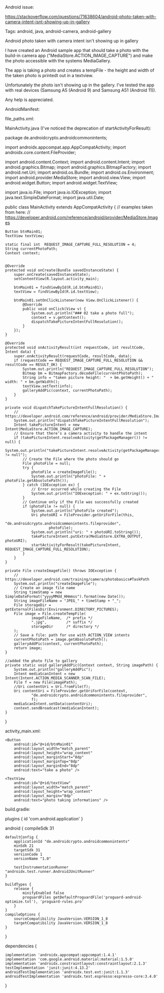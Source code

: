 Android issue:

https://stackoverflow.com/questions/71638604/android-photo-taken-with-camera-intent-isnt-showing-up-in-gallery

Tags: android, java, android-camera, android-gallery

Android photo taken with camera intent isn't showing up in gallery

I have created an Android sample app that should take a photo with the
build-in camera app ("MediaStore.ACTION_IMAGE_CAPTURE") and make
the photo accessible with the systems MediaGallery.

The app is taking a photo and creates a tempFile - the height and width 
of the taken photo is printedt out in a textview.

Unfortunately the photo isn't showing up in the gallery. I've tested the app 
with real devices (Samsung A5 (Android 9) and Samsung A51 (Android 11)).

Any help is appreciated.

AndroidManifest:

<?xml version="1.0" encoding="utf-8"?>
<manifest xmlns:android="http://schemas.android.com/apk/res/android"
package="de.androidcrypto.androidcommonintents">
<uses-feature android:name="android.hardware.camera"
android:required="true" />
<uses-permission android:name="android.permission.WRITE_EXTERNAL_STORAGE"/>
<application
android:requestLegacyExternalStorage="true"
android:allowBackup="true"
android:icon="@mipmap/ic_launcher"
android:label="@string/app_name"
android:roundIcon="@mipmap/ic_launcher_round"
android:supportsRtl="true"
android:theme="@style/Theme.AndroidCommonIntents">
<activity
android:name=".MainActivity"
android:exported="true">
<intent-filter>
<action android:name="android.intent.action.MAIN" />
<category android:name="android.intent.category.LAUNCHER" />
</intent-filter>
<intent-filter>
<action android:name="android.media.action.IMAGE_CAPTURE" />
<category android:name="android.intent.category.DEFAULT" />
</intent-filter>
</activity>
<provider
android:name="androidx.core.content.FileProvider"
android:authorities="de.androidcrypto.androidcommonintents.fileprovider"
android:exported="false"
android:grantUriPermissions="true">
<meta-data
android:name="android.support.FILE_PROVIDER_PATHS"
android:resource="@xml/file_paths" />
</provider>
</application>
</manifest>

file_paths.xml:

<?xml version="1.0" encoding="utf-8"?>
<paths xmlns:android="http://schemas.android.com/apk/res/android">
    <external-files-path name="my_images" path="Pictures" />
</paths>

MainActivity.java (I've noticed the deprecation of startActivityForResult):

package de.androidcrypto.androidcommonintents;

import androidx.appcompat.app.AppCompatActivity;
import androidx.core.content.FileProvider;

import android.content.Context;
import android.content.Intent;
import android.graphics.Bitmap;
import android.graphics.BitmapFactory;
import android.net.Uri;
import android.os.Bundle;
import android.os.Environment;
import android.provider.MediaStore;
import android.view.View;
import android.widget.Button;
import android.widget.TextView;

import java.io.File;
import java.io.IOException;
import java.text.SimpleDateFormat;
import java.util.Date;

public class MainActivity extends AppCompatActivity {
// examples taken from here:
// https://developer.android.com/reference/android/provider/MediaStore.Images

    Button btnMain01;
    TextView textView;

    static final int  REQUEST_IMAGE_CAPTURE_FULL_RESOLUTION = 4;
    String currentPhotoPath;
    Context context;


    @Override
    protected void onCreate(Bundle savedInstanceState) {
        super.onCreate(savedInstanceState);
        setContentView(R.layout.activity_main);

        btnMain01 = findViewById(R.id.btnMain01);
        textView = findViewById(R.id.textView);

        btnMain01.setOnClickListener(new View.OnClickListener() {
            @Override
            public void onClick(View v) {
                System.out.println("### 02 take a photo full");
                context = v.getContext();
                dispatchTakePictureIntentFullResolution();
            }
        });
    }

    @Override
    protected void onActivityResult(int requestCode, int resultCode, Intent data) {
        super.onActivityResult(requestCode, resultCode, data);
        if (requestCode == REQUEST_IMAGE_CAPTURE_FULL_RESOLUTION && resultCode == RESULT_OK) {
            System.out.println("REQUEST_IMAGE_CAPTURE_FULL_RESOLUTION");
            Bitmap bm = BitmapFactory.decodeFile(currentPhotoPath);
            String info = "taken picture height: "  + bm.getHeight() + " width: " + bm.getWidth();
            textView.setText(info);
            galleryAddPic(context, currentPhotoPath);
        }
    }

    private void dispatchTakePictureIntentFullResolution() {
        // https://developer.android.com/reference/android/provider/MediaStore.Images#TaskPath
        System.out.println("dispatchTakePictureIntentFullResolution");
        Intent takePictureIntent = new Intent(MediaStore.ACTION_IMAGE_CAPTURE);
        // Ensure that there's a camera activity to handle the intent
        if (takePictureIntent.resolveActivity(getPackageManager()) != null) {
            System.out.println("takePictureIntent.resolveActivity(getPackageManager()) != null");
            // Create the File where the photo should go
            File photoFile = null;
            try {
                photoFile = createImageFile();
                System.out.println("photoFile: " + photoFile.getAbsolutePath());
            } catch (IOException ex) {
                // Error occurred while creating the File
                System.out.println("IOExeception: " + ex.toString());
            }
            // Continue only if the File was successfully created
            if (photoFile != null) {
                System.out.println("photoFile created");
                Uri photoURI = FileProvider.getUriForFile(this,
                        "de.androidcrypto.androidcommonintents.fileprovider",
                        photoFile);
                System.out.println("uri: " + photoURI.toString());
                takePictureIntent.putExtra(MediaStore.EXTRA_OUTPUT, photoURI);
                startActivityForResult(takePictureIntent, REQUEST_IMAGE_CAPTURE_FULL_RESOLUTION);
            }
        }
    }

    private File createImageFile() throws IOException {
        // https://developer.android.com/training/camera/photobasics#TaskPath
        System.out.println("createImageFile");
        // Create an image file name
        String timeStamp = new SimpleDateFormat("yyyyMMdd_HHmmss").format(new Date());
        String imageFileName = "JPEG_" + timeStamp + "_";
        File storageDir = getExternalFilesDir(Environment.DIRECTORY_PICTURES);
        File image = File.createTempFile(
                imageFileName,  /* prefix */
                ".jpg",         /* suffix */
                storageDir      /* directory */
        );
        // Save a file: path for use with ACTION_VIEW intents
        currentPhotoPath = image.getAbsolutePath();
        galleryAddPic(context, currentPhotoPath);
        return image;
    }

    //added the photo file to gallery
    private static void galleryAddPic(Context context, String imagePath) {
        System.out.println("galleryAddPic");
        Intent mediaScanIntent = new Intent(Intent.ACTION_MEDIA_SCANNER_SCAN_FILE);
        File f = new File(imagePath);
        //Uri contentUri = Uri.fromFile(f);
        Uri contentUri = FileProvider.getUriForFile(context,
                "de.androidcrypto.androidcommonintents.fileprovider",
                f);
        mediaScanIntent.setData(contentUri);
        context.sendBroadcast(mediaScanIntent);
    }
}

activity_main.xml:

<?xml version="1.0" encoding="utf-8"?>
<LinearLayout xmlns:android="http://schemas.android.com/apk/res/android"
xmlns:app="http://schemas.android.com/apk/res-auto"
xmlns:tools="http://schemas.android.com/tools"
android:layout_width="match_parent"
android:layout_height="match_parent"
android:orientation="vertical"
tools:context=".MainActivity">

    <Button
        android:id="@+id/btnMain01"
        android:layout_width="match_parent"
        android:layout_height="wrap_content"
        android:layout_marginStart="8dp"
        android:layout_marginTop="8dp"
        android:layout_marginEnd="8dp"
        android:text="take a photo" />

    <TextView
        android:id="@+id/textView"
        android:layout_width="match_parent"
        android:layout_height="wrap_content"
        android:layout_margin="8dp"
        android:text="photo taking informations" />

</LinearLayout>

build.gradle:

plugins {
id 'com.android.application'
}

android {
compileSdk 31

    defaultConfig {
        applicationId "de.androidcrypto.androidcommonintents"
        minSdk 21
        targetSdk 31
        versionCode 1
        versionName "1.0"

        testInstrumentationRunner "androidx.test.runner.AndroidJUnitRunner"
    }

    buildTypes {
        release {
            minifyEnabled false
            proguardFiles getDefaultProguardFile('proguard-android-optimize.txt'), 'proguard-rules.pro'
        }
    }
    compileOptions {
        sourceCompatibility JavaVersion.VERSION_1_8
        targetCompatibility JavaVersion.VERSION_1_8
    }
}

dependencies {

    implementation 'androidx.appcompat:appcompat:1.4.1'
    implementation 'com.google.android.material:material:1.5.0'
    implementation 'androidx.constraintlayout:constraintlayout:2.1.3'
    testImplementation 'junit:junit:4.13.2'
    androidTestImplementation 'androidx.test.ext:junit:1.1.3'
    androidTestImplementation 'androidx.test.espresso:espresso-core:3.4.0'
}

